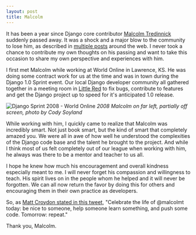 ```yaml
---
layout: post
title: Malcolm
---
```


It has been a year since Django core contributor [Malcolm Tredinnick](http://about.me/malcolmt) suddenly passed away. It was a shock and a major blow to the community to lose him, as described in [multiple posts](http://storify.com/adrianholovaty/malcolm-tredinnick-memorial) around the web. I never took a chance to contribute my own thoughts on his passing and want to take this occasion to share my own perspective and experiences with him.

I first met Malcolm while working at World Online in Lawrence, KS. He was doing some contract work for us at the time and was in town during the Django 1.0 Sprint event. Our local Django developer community all gathered together in a meeting room in [Little Red](https://www.flickr.com/photos/ubernostrum/2237046673/) to fix bugs, contribute to features and get the Django project up to speed for it's anticipated 1.0 release.

![Django Sprint 2008 - World Online](/assets/images/2008-django-sprint-wol.jpg)
_2008 Malcolm on far left, partially off screen, photo by Cody Soyland_

While working with him, I quickly came to realize that Malcolm was incredibly smart. Not just book smart, but the kind of smart that completely amazed you. We were all in awe of how well he understood the complexities of the Django code base and the talent he brought to the project. And while I think most of us felt completely out of our league when working with him, he always was there to be a mentor and teacher to us all.

I hope he knew how much his encouragement and overall kindness especially meant to me. I will never forget his compassion and willingness to teach. His spirit lives on in the people whom he helped and it will never be forgotten. We can all now return the favor by doing this for others and encouraging them in their own practice as developers.

So, as [Matt Croydon stated in this tweet](https://twitter.com/mc/statuses/314013575406571520), "Celebrate the life of @malcolmt today: be nice to someone, help someone learn something, and push some code. Tomorrow: repeat."

Thank you, Malcolm.
